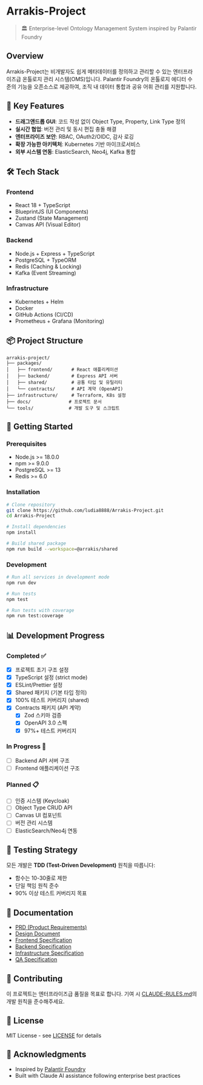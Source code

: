 # Arrakis-Project

> 🏛️ Enterprise-level Ontology Management System inspired by Palantir Foundry

## Overview

Arrakis-Project는 비개발자도 쉽게 메타데이터를 정의하고 관리할 수 있는 엔터프라이즈급 온톨로지 관리 시스템(OMS)입니다. Palantir Foundry의 온톨로지 에디터 수준의 기능을 오픈소스로 제공하여, 조직 내 데이터 통합과 공유 어휘 관리를 지원합니다.

## 🎯 Key Features

- **드래그앤드롭 GUI**: 코드 작성 없이 Object Type, Property, Link Type 정의
- **실시간 협업**: 버전 관리 및 동시 편집 충돌 해결
- **엔터프라이즈 보안**: RBAC, OAuth2/OIDC, 감사 로깅
- **확장 가능한 아키텍처**: Kubernetes 기반 마이크로서비스
- **외부 시스템 연동**: ElasticSearch, Neo4j, Kafka 통합

## 🛠️ Tech Stack

### Frontend

- React 18 + TypeScript
- BlueprintJS (UI Components)
- Zustand (State Management)
- Canvas API (Visual Editor)

### Backend

- Node.js + Express + TypeScript
- PostgreSQL + TypeORM
- Redis (Caching & Locking)
- Kafka (Event Streaming)

### Infrastructure

- Kubernetes + Helm
- Docker
- GitHub Actions (CI/CD)
- Prometheus + Grafana (Monitoring)

## 📦 Project Structure

```
arrakis-project/
├── packages/
│   ├── frontend/       # React 애플리케이션
│   ├── backend/        # Express API 서버
│   ├── shared/         # 공통 타입 및 유틸리티
│   └── contracts/      # API 계약 (OpenAPI)
├── infrastructure/     # Terraform, K8s 설정
├── docs/              # 프로젝트 문서
└── tools/             # 개발 도구 및 스크립트
```

## 🚀 Getting Started

### Prerequisites

- Node.js >= 18.0.0
- npm >= 9.0.0
- PostgreSQL >= 13
- Redis >= 6.0

### Installation

```bash
# Clone repository
git clone https://github.com/ludia8888/Arrakis-Project.git
cd Arrakis-Project

# Install dependencies
npm install

# Build shared package
npm run build --workspace=@arrakis/shared
```

### Development

```bash
# Run all services in development mode
npm run dev

# Run tests
npm test

# Run tests with coverage
npm run test:coverage
```

## 📊 Development Progress

### Completed ✅

- [x] 프로젝트 초기 구조 설정
- [x] TypeScript 설정 (strict mode)
- [x] ESLint/Prettier 설정
- [x] Shared 패키지 (기본 타입 정의)
- [x] 100% 테스트 커버리지 (shared)
- [x] Contracts 패키지 (API 계약)
  - [x] Zod 스키마 검증
  - [x] OpenAPI 3.0 스펙
  - [x] 97%+ 테스트 커버리지

### In Progress 🔄

- [ ] Backend API 서버 구조
- [ ] Frontend 애플리케이션 구조

### Planned 📋

- [ ] 인증 시스템 (Keycloak)
- [ ] Object Type CRUD API
- [ ] Canvas UI 컴포넌트
- [ ] 버전 관리 시스템
- [ ] ElasticSearch/Neo4j 연동

## 🧪 Testing Strategy

모든 개발은 **TDD (Test-Driven Development)** 원칙을 따릅니다:

- 함수는 10-30줄로 제한
- 단일 책임 원칙 준수
- 90% 이상 테스트 커버리지 목표

## 📄 Documentation

- [PRD (Product Requirements)](./PRD.md)
- [Design Document](./DesignDoc.md)
- [Frontend Specification](./FrontendSpec.md)
- [Backend Specification](./BackendSpec.md)
- [Infrastructure Specification](./InfraSpec.md)
- [QA Specification](./QASpec.md)

## 🤝 Contributing

이 프로젝트는 엔터프라이즈급 품질을 목표로 합니다. 기여 시 [CLAUDE-RULES.md](./CLAUDE-RULES.md)의 개발 원칙을 준수해주세요.

## 📝 License

MIT License - see [LICENSE](./LICENSE) for details

## 🙏 Acknowledgments

- Inspired by [Palantir Foundry](https://www.palantir.com/platforms/foundry/)
- Built with Claude AI assistance following enterprise best practices

